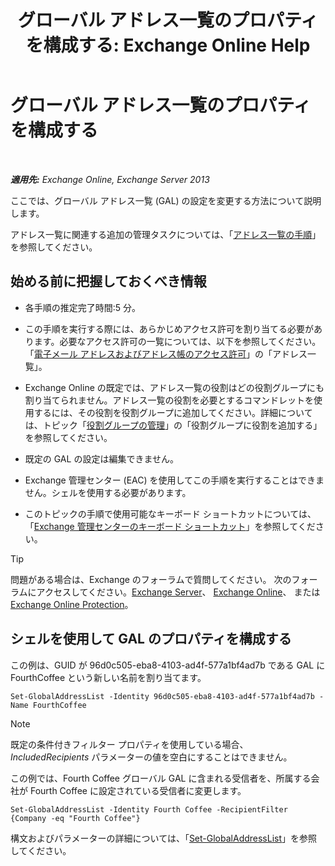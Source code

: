 ﻿---
title: 'グローバル アドレス一覧のプロパティを構成する: Exchange Online Help'
TOCTitle: グローバル アドレス一覧のプロパティを構成する
ms:assetid: 5fd2c96f-fe93-4b5a-8495-70c450511a37
ms:mtpsurl: https://technet.microsoft.com/ja-jp/library/Bb232068(v=EXCHG.150)
ms:contentKeyID: 49896275
ms.date: 05/22/2018
mtps_version: v=EXCHG.150
ms.translationtype: HT
---

# グローバル アドレス一覧のプロパティを構成する

 

_**適用先:** Exchange Online, Exchange Server 2013_

ここでは、グローバル アドレス一覧 (GAL) の設定を変更する方法について説明します。

アドレス一覧に関連する追加の管理タスクについては、「[アドレス一覧の手順](address-list-procedures-exchange-2013-help.md)」を参照してください。

## 始める前に把握しておくべき情報

  - 各手順の推定完了時間:5 分。

  - この手順を実行する際には、あらかじめアクセス許可を割り当てる必要があります。必要なアクセス許可の一覧については、以下を参照してください。「[電子メール アドレスおよびアドレス帳のアクセス許可](email-address-and-address-book-permissions-exchange-2013-help.md)」の「アドレス一覧」。

  - Exchange Online の既定では、アドレス一覧の役割はどの役割グループにも割り当てられません。アドレス一覧の役割を必要とするコマンドレットを使用するには、その役割を役割グループに追加してください。詳細については、トピック「[役割グループの管理](manage-role-groups-exchange-2013-help.md)」の「役割グループに役割を追加する」を参照してください。

  - 既定の GAL の設定は編集できません。

  - Exchange 管理センター (EAC) を使用してこの手順を実行することはできません。シェルを使用する必要があります。

  - このトピックの手順で使用可能なキーボード ショートカットについては、「[Exchange 管理センターのキーボード ショートカット](keyboard-shortcuts-in-the-exchange-admin-center-exchange-online-protection-help.md)」を参照してください。


> [!TIP]
> 問題がある場合は、Exchange のフォーラムで質問してください。 次のフォーラムにアクセスしてください。<A href="https://go.microsoft.com/fwlink/p/?linkid=60612">Exchange Server</A>、 <A href="https://go.microsoft.com/fwlink/p/?linkid=267542">Exchange Online</A>、 または <A href="https://go.microsoft.com/fwlink/p/?linkid=285351">Exchange Online Protection</A>。



## シェルを使用して GAL のプロパティを構成する

この例は、GUID が 96d0c505-eba8-4103-ad4f-577a1bf4ad7b である GAL に FourthCoffee という新しい名前を割り当てます。

    Set-GlobalAddressList -Identity 96d0c505-eba8-4103-ad4f-577a1bf4ad7b -Name FourthCoffee


> [!NOTE]
> 既定の条件付きフィルター プロパティを使用している場合、<EM>IncludedRecipients</EM> パラメーターの値を空白にすることはできません。



この例では、Fourth Coffee グローバル GAL に含まれる受信者を、所属する会社が Fourth Coffee に設定されている受信者に変更します。

    Set-GlobalAddressList -Identity Fourth Coffee -RecipientFilter {Company -eq "Fourth Coffee"}

構文およびパラメーターの詳細については、「[Set-GlobalAddressList](https://technet.microsoft.com/ja-jp/library/bb123877\(v=exchg.150\))」を参照してください。

